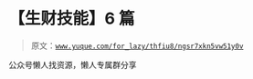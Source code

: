 # 【生财技能】6 篇

> 原文：[`www.yuque.com/for_lazy/thfiu8/ngsr7xkn5vw51y0v`](https://www.yuque.com/for_lazy/thfiu8/ngsr7xkn5vw51y0v)

公众号懒人找资源，懒人专属群分享